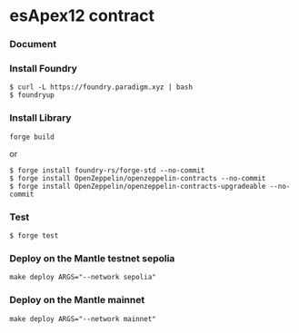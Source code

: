 # esApex12 contract

### Document

### Install Foundry

```shell
$ curl -L https://foundry.paradigm.xyz | bash
$ foundryup
```

### Install Library

```shell
forge build
```

or

```shell
$ forge install foundry-rs/forge-std --no-commit
$ forge install OpenZeppelin/openzeppelin-contracts --no-commit
$ forge install OpenZeppelin/openzeppelin-contracts-upgradeable --no-commit
```

### Test

```shell
$ forge test
```

### Deploy on the Mantle testnet sepolia

```shell
make deploy ARGS="--network sepolia"
```

### Deploy on the Mantle mainnet

```shell
make deploy ARGS="--network mainnet"
```
